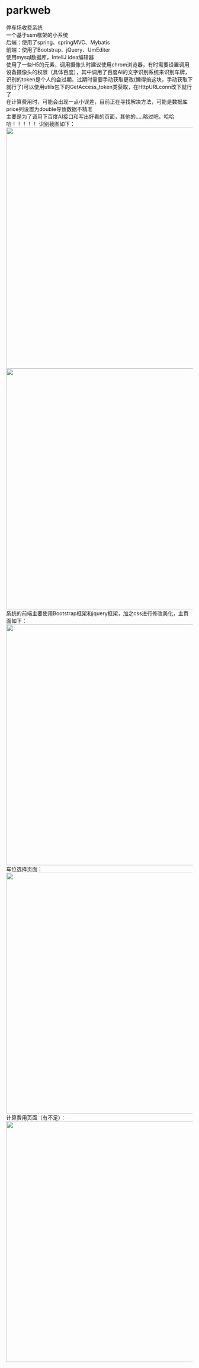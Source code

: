 # parkweb
停车场收费系统<br>
一个基于ssm框架的小系统<br>
后端：使用了spring、springMVC、Mybatis<br>
前端：使用了Bootstrap、jQuery、UmEditer<br>
使用mysql数据库，IntellJ idea编辑器<br>
使用了一些H5的元素，调用摄像头时建议使用chrom浏览器，有时需要设置调用设备摄像头的权限（具体百度），其中调用了百度AI的文字识别系统来识别车牌，识别的token是个人的会过期，过期时需要手动获取更改(懒得搞这块，手动获取下就行了)可以使用utils包下的GetAccess_token类获取，在HttpURLconn改下就行了<br>
在计算费用时，可能会出现一点小误差，目前正在寻找解决方法，可能是数据库price列设置为double导致数据不精准<br>
主要是为了调用下百度AI接口和写出好看的页面，其他的.....略过吧，哈哈哈！！！！！
识别截图如下：<br>
<img src="https://github.com/liuliyuan666/parkweb/blob/master/images/5.PNG" width="650"/>
<img src="https://github.com/liuliyuan666/parkweb/blob/master/images/4.PNG" width="650"/>
<br>
系统的前端主要使用Bootstrap框架和jquery框架，加之css进行修改美化，主页面如下：<br>
<img src="https://github.com/liuliyuan666/parkweb/blob/master/images/8.PNG" width="650"/>
<br>
车位选择页面：<br>
<img src="https://github.com/liuliyuan666/parkweb/blob/master/images/7.PNG" width="650"/>
<br>
计算费用页面（有不足）：<br>
<img src="https://github.com/liuliyuan666/parkweb/blob/master/images/6.PNG" width="650"/>
